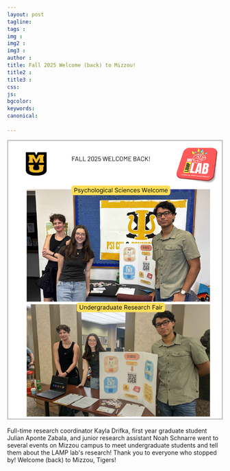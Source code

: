 ```yaml
---
layout: post
tagline: 
tags : 
img : 
img2 : 
img3 : 
author : 
title: Fall 2025 Welcome (back) to Mizzou!
title2 : 
title3 : 
css: 
js: 
bgcolor: 
keywords: 
canonical:

---
```

<a href="/2025/07/24/SummerREU.html"><span class="image small"><img src="/assets/images/news/Fall_2025_recruitment.png" width="550"/></span></a>


Full-time research coordinator Kayla Drifka, first year graduate student Julian Aponte Zabala, and junior research assistant Noah Schnarre went to several events on Mizzou campus to meet undergraduate students and tell them about the LAMP lab's research! Thank you to everyone who stopped by! Welcome (back) to Mizzou, Tigers!